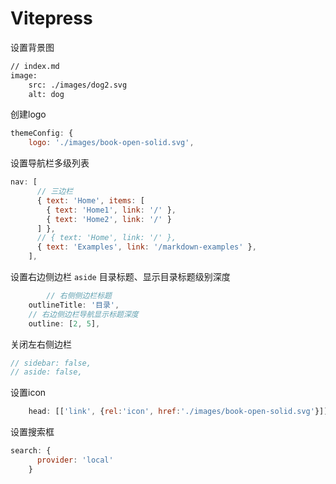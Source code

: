 # Vitepress

设置背景图

```markdown
// index.md
image:
    src: ./images/dog2.svg
    alt: dog
```

创建logo

```js
themeConfig: {
    logo: './images/book-open-solid.svg',
```

设置导航栏多级列表

```js
nav: [
      // 三边栏
      { text: 'Home', items: [
        { text: 'Home1', link: '/' },
        { text: 'Home2', link: '/' }
      ] },
      // { text: 'Home', link: '/' },
      { text: 'Examples', link: '/markdown-examples' },
    ],
```

设置右边侧边栏 `aside` 目录标题、显示目录标题级别深度

```js
		// 右侧侧边栏标题
    outlineTitle: '目录',
    // 右边侧边栏导航显示标题深度
    outline: [2, 5],
```

关闭左右侧边栏

```js
// sidebar: false,
// aside: false,
```

设置icon

```js
    head: [['link', {rel:'icon', href:'./images/book-open-solid.svg'}]],
```

设置搜索框

```js
search: {
      provider: 'local'
    }
```

